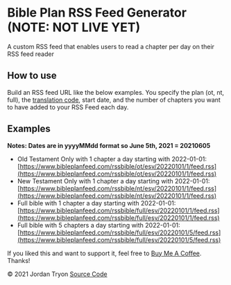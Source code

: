 # Bible Plan RSS Feed Generator (NOTE: NOT LIVE YET)

A custom RSS feed that enables users to read a chapter per day on their RSS feed reader

## How to use

Build an RSS feed URL like the below examples. You specify the plan (ot, nt, full), the [translation code](./translations.json), start date, and the number of chapters you want to have added to your RSS Feed each day.

## Examples

**Notes: Dates are in yyyyMMdd format so June 5th, 2021 = 20210605**

- Old Testament Only with 1 chapter a day starting with 2022-01-01: [https://www.bibleplanfeed.com/rssbible/ot/esv/20220101/1/feed.rss](https://www.bibleplanfeed.com/rssbible/ot/esv/20220101/1/feed.rss)
- New Testament Only with 1 chapter a day starting with 2022-01-01: [https://www.bibleplanfeed.com/rssbible/nt/esv/20220101/1/feed.rss](https://www.bibleplanfeed.com/rssbible/nt/esv/20220101/1/feed.rss)
- Full bible with 1 chapter a day starting with 2022-01-01: [https://www.bibleplanfeed.com/rssbible/full/esv/20220101/1/feed.rss](https://www.bibleplanfeed.com/rssbible/full/esv/20220101/1/feed.rss)
- Full bible with 5 chapters a day starting with 2022-01-01: [https://www.bibleplanfeed.com/rssbible/full/esv/20220101/5/feed.rss](https://www.bibleplanfeed.com/rssbible/full/esv/20220101/5/feed.rss)

If you liked this and want to support it, feel free to [Buy Me A Coffee](https://buymeacoffee.com/bibleplanfeed). Thanks!

© 2021 Jordan Tryon [Source Code](https://github.com/tryonlinux/bible-rss-reader)

